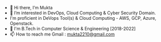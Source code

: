 - 👋 Hi there, I’m Mukta 
- 👀 I’m interested in DevOps, Cloud Computing & Cyber Security Domain.
- I'm proficient in DeVops Tool(s) & Cloud Computing - AWS, GCP, Azure, Openstack.
- 🌱 I'm B.Tech in Computer Science & Engineering [2018-2022]
- 📫 How to reach me Gmail : mukta2210@gmail.com

<!---
muktaluhach/muktaluhach is a ✨ special ✨ repository because its `README.md` (this file) appears on your GitHub profile.
You can click the Preview link to take a look at your changes.
--->
